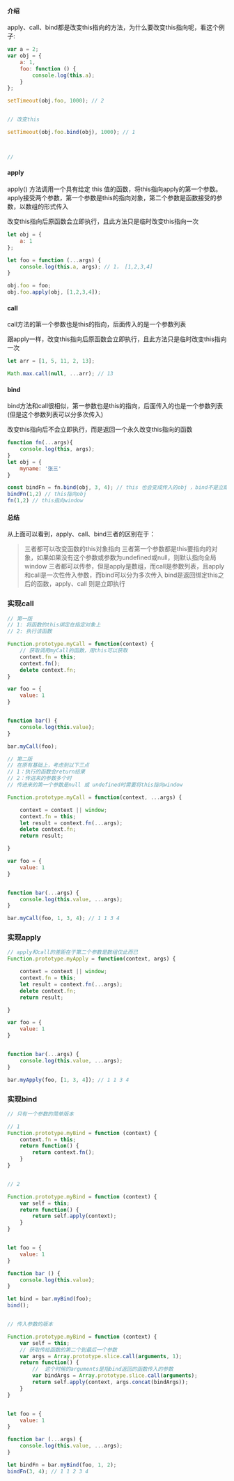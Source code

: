 #### 介绍
apply、call、bind都是改变this指向的方法，为什么要改变this指向呢，看这个例子:

```js
var a = 2;
var obj = {
    a: 1,
    foo: function () {
        console.log(this.a);
    }
};

setTimeout(obj.foo, 1000); // 2


// 改变this

setTimeout(obj.foo.bind(obj), 1000); // 1



// 
```


#### apply

apply() 方法调用一个具有给定 this 值的函数，将this指向apply的第一个参数。apply接受两个参数，第一个参数是this的指向对象，第二个参数是函数接受的参数，以数组的形式传入

改变this指向后原函数会立即执行，且此方法只是临时改变this指向一次

```js
let obj = {
    a: 1
};

let foo = function (...args) {
    console.log(this.a, args); // 1， [1,2,3,4]
}

obj.foo = foo;
obj.foo.apply(obj, [1,2,3,4]);
```




#### call

call方法的第一个参数也是this的指向，后面传入的是一个参数列表

跟apply一样，改变this指向后原函数会立即执行，且此方法只是临时改变this指向一次




```js
let arr = [1, 5, 11, 2, 13];

Math.max.call(null, ...arr); // 13
```


#### bind


bind方法和call很相似，第一参数也是this的指向，后面传入的也是一个参数列表(但是这个参数列表可以分多次传入)

改变this指向后不会立即执行，而是返回一个永久改变this指向的函数

```js
function fn(...args){
    console.log(this, args);
}
let obj = {
    myname: '张三'
}

const bindFn = fn.bind(obj, 3, 4); // this 也会变成传入的obj ，bind不是立即执行需要执行一次
bindFn(1,2) // this指向obj 
fn(1,2) // this指向window

```


#### 总结

从上面可以看到，apply、call、bind三者的区别在于：

> 三者都可以改变函数的this对象指向
三者第一个参数都是this要指向的对象，如果如果没有这个参数或参数为undefined或null，则默认指向全局window
三者都可以传参，但是apply是数组，而call是参数列表，且apply和call是一次性传入参数，而bind可以分为多次传入
bind是返回绑定this之后的函数，apply、call 则是立即执行



### 实现call

```js
// 第一版
// 1: 将函数的this绑定在指定对象上
// 2: 执行该函数

Function.prototype.myCall = function(context) {
    // 获取调用myCall的函数，用this可以获取
    context.fn = this;
    context.fn();
    delete context.fn;
}

var foo = {
    value: 1
}


function bar() {
    console.log(this.value);
}

bar.myCall(foo);
```




```js
// 第二版
// 在原有基础上，考虑到以下三点
// 1：执行的函数会return结果
// 2：传进来的参数多个时
// 传进来的第一个参数是null 或 undefined时需要将this指向window

Function.prototype.myCall = function(context, ...args) {

    context = context || window;
    context.fn = this;
    let result = context.fn(...args);
    delete context.fn;
    return result;

}

var foo = {
    value: 1
}


function bar(...args) {
    console.log(this.value, ...args);
}

bar.myCall(foo, 1, 3, 4); // 1 1 3 4
```


### 实现apply 

```js
// apply和call的差距在于第二个参数是数组仅此而已
Function.prototype.myApply = function(context, args) {

    context = context || window;
    context.fn = this;
    let result = context.fn(...args);
    delete context.fn;
    return result;

}

var foo = {
    value: 1
}


function bar(...args) {
    console.log(this.value, ...args);
}

bar.myApply(foo, [1, 3, 4]); // 1 1 3 4

```


### 实现bind

```js
// 只有一个参数的简单版本

// 1
Function.prototype.myBind = function (context) {
    context.fn = this;
    return function() {
        return context.fn();
    }
}


// 2 

Function.prototype.myBind = function (context) {
    var self = this;
    return function() {
        return self.apply(context);
    }
}


let foo = {
    value: 1
}

function bar () {
    console.log(this.value);
}

let bind = bar.myBind(foo);
bind();



```




```js
// 传入参数的版本

Function.prototype.myBind = function (context) {
    var self = this;
    // 获取传给函数的第二个到最后一个参数
    var args = Array.prototype.slice.call(arguments, 1);
    return function() {
        //  这个时候的arguments是指bind返回的函数传入的参数
        var bindArgs = Array.prototype.slice.call(arguments);
        return self.apply(context, args.concat(bindArgs));
    }
}


let foo = {
    value: 1
}

function bar (...args) {
    console.log(this.value, ...args);
}

let bindFn = bar.myBind(foo, 1, 2);
bindFn(3, 4); // 1 1 2 3 4
```




